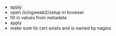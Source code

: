 - apply
- open /icingaweb2/setup in browser
- fill in values from metadata
- apply
- make sure tls cert exists and is owned by nagios
